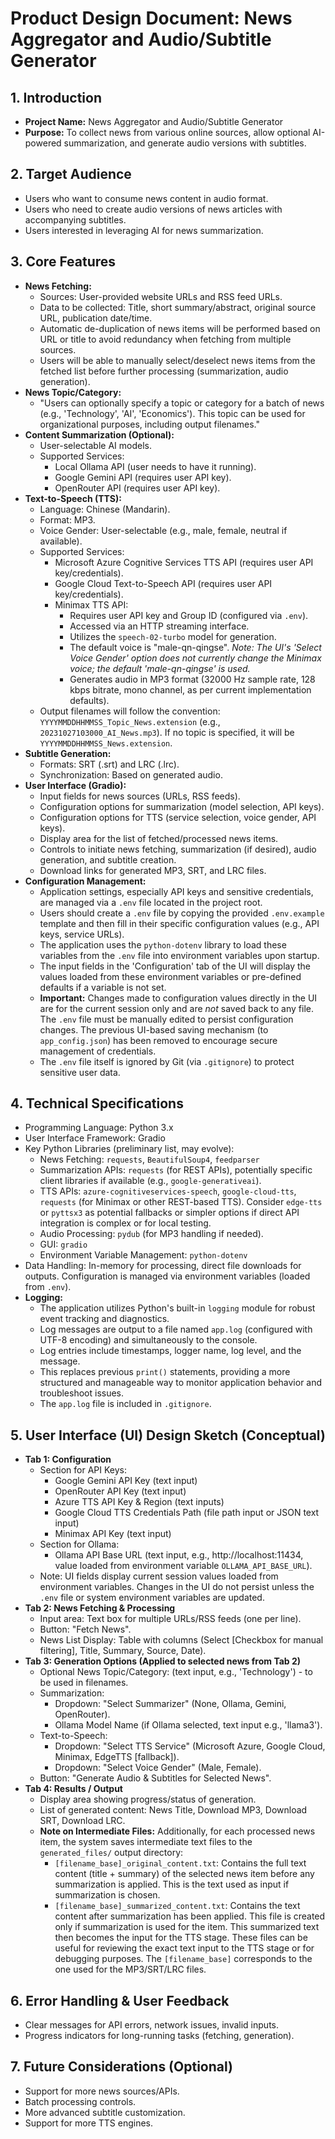 # Product Design Document: News Aggregator and Audio/Subtitle Generator

## 1. Introduction

*   **Project Name:** News Aggregator and Audio/Subtitle Generator
*   **Purpose:** To collect news from various online sources, allow optional AI-powered summarization, and generate audio versions with subtitles.

## 2. Target Audience

*   Users who want to consume news content in audio format.
*   Users who need to create audio versions of news articles with accompanying subtitles.
*   Users interested in leveraging AI for news summarization.

## 3. Core Features

*   **News Fetching:**
    *   Sources: User-provided website URLs and RSS feed URLs.
    *   Data to be collected: Title, short summary/abstract, original source URL, publication date/time.
    *   Automatic de-duplication of news items will be performed based on URL or title to avoid redundancy when fetching from multiple sources.
    *   Users will be able to manually select/deselect news items from the fetched list before further processing (summarization, audio generation).
*   **News Topic/Category:**
    *   "Users can optionally specify a topic or category for a batch of news (e.g., 'Technology', 'AI', 'Economics'). This topic can be used for organizational purposes, including output filenames."
*   **Content Summarization (Optional):**
    *   User-selectable AI models.
    *   Supported Services:
        *   Local Ollama API (user needs to have it running).
        *   Google Gemini API (requires user API key).
        *   OpenRouter API (requires user API key).
*   **Text-to-Speech (TTS):**
    *   Language: Chinese (Mandarin).
    *   Format: MP3.
    *   Voice Gender: User-selectable (e.g., male, female, neutral if available).
    *   Supported Services:
        *   Microsoft Azure Cognitive Services TTS API (requires user API key/credentials).
        *   Google Cloud Text-to-Speech API (requires user API key/credentials).
        *   Minimax TTS API:
            *   Requires user API key and Group ID (configured via `.env`).
            *   Accessed via an HTTP streaming interface.
            *   Utilizes the `speech-02-turbo` model for generation.
            *   The default voice is "male-qn-qingse". *Note: The UI's 'Select Voice Gender' option does not currently change the Minimax voice; the default 'male-qn-qingse' is used.*
            *   Generates audio in MP3 format (32000 Hz sample rate, 128 kbps bitrate, mono channel, as per current implementation defaults).
    *   Output filenames will follow the convention: `YYYYMMDDHHMMSS_Topic_News.extension` (e.g., `20231027103000_AI_News.mp3`). If no topic is specified, it will be `YYYYMMDDHHMMSS_News.extension`.
*   **Subtitle Generation:**
    *   Formats: SRT (.srt) and LRC (.lrc).
    *   Synchronization: Based on generated audio.
*   **User Interface (Gradio):**
    *   Input fields for news sources (URLs, RSS feeds).
    *   Configuration options for summarization (model selection, API keys).
    *   Configuration options for TTS (service selection, voice gender, API keys).
    *   Display area for the list of fetched/processed news items.
    *   Controls to initiate news fetching, summarization (if desired), audio generation, and subtitle creation.
    *   Download links for generated MP3, SRT, and LRC files.
*   **Configuration Management:**
    *   Application settings, especially API keys and sensitive credentials, are managed via a `.env` file located in the project root.
    *   Users should create a `.env` file by copying the provided `.env.example` template and then fill in their specific configuration values (e.g., API keys, service URLs).
    *   The application uses the `python-dotenv` library to load these variables from the `.env` file into environment variables upon startup.
    *   The input fields in the 'Configuration' tab of the UI will display the values loaded from these environment variables or pre-defined defaults if a variable is not set.
    *   **Important:** Changes made to configuration values directly in the UI are for the current session only and are *not* saved back to any file. The `.env` file must be manually edited to persist configuration changes. The previous UI-based saving mechanism (to `app_config.json`) has been removed to encourage secure management of credentials.
    *   The `.env` file itself is ignored by Git (via `.gitignore`) to protect sensitive user data.

## 4. Technical Specifications

*   Programming Language: Python 3.x
*   User Interface Framework: Gradio
*   Key Python Libraries (preliminary list, may evolve):
    *   News Fetching: `requests`, `BeautifulSoup4`, `feedparser`
    *   Summarization APIs: `requests` (for REST APIs), potentially specific client libraries if available (e.g., `google-generativeai`).
    *   TTS APIs: `azure-cognitiveservices-speech`, `google-cloud-tts`, `requests` (for Minimax or other REST-based TTS). Consider `edge-tts` or `pyttsx3` as potential fallbacks or simpler options if direct API integration is complex or for local testing.
    *   Audio Processing: `pydub` (for MP3 handling if needed).
    *   GUI: `gradio`
    *   Environment Variable Management: `python-dotenv`
*   Data Handling: In-memory for processing, direct file downloads for outputs. Configuration is managed via environment variables (loaded from `.env`).
*   **Logging:**
    *   The application utilizes Python's built-in `logging` module for robust event tracking and diagnostics.
    *   Log messages are output to a file named `app.log` (configured with UTF-8 encoding) and simultaneously to the console.
    *   Log entries include timestamps, logger name, log level, and the message.
    *   This replaces previous `print()` statements, providing a more structured and manageable way to monitor application behavior and troubleshoot issues.
    *   The `app.log` file is included in `.gitignore`.

## 5. User Interface (UI) Design Sketch (Conceptual)

*   **Tab 1: Configuration**
    *   Section for API Keys:
        *   Google Gemini API Key (text input)
        *   OpenRouter API Key (text input)
        *   Azure TTS API Key & Region (text inputs)
        *   Google Cloud TTS Credentials Path (file path input or JSON text input)
        *   Minimax API Key (text input)
    *   Section for Ollama:
        *   Ollama API Base URL (text input, e.g., http://localhost:11434, value loaded from environment variable `OLLAMA_API_BASE_URL`).
    *   Note: UI fields display current session values loaded from environment variables. Changes in the UI do not persist unless the `.env` file or system environment variables are updated.
*   **Tab 2: News Fetching & Processing**
    *   Input area: Text box for multiple URLs/RSS feeds (one per line).
    *   Button: "Fetch News".
    *   News List Display: Table with columns (Select [Checkbox for manual filtering], Title, Summary, Source, Date).
*   **Tab 3: Generation Options (Applied to selected news from Tab 2)**
    *   Optional News Topic/Category: (text input, e.g., 'Technology') - to be used in filenames.
    *   Summarization:
        *   Dropdown: "Select Summarizer" (None, Ollama, Gemini, OpenRouter).
        *   Ollama Model Name (if Ollama selected, text input e.g., 'llama3').
    *   Text-to-Speech:
        *   Dropdown: "Select TTS Service" (Microsoft Azure, Google Cloud, Minimax, EdgeTTS [fallback]).
        *   Dropdown: "Select Voice Gender" (Male, Female).
    *   Button: "Generate Audio & Subtitles for Selected News".
*   **Tab 4: Results / Output**
    *   Display area showing progress/status of generation.
    *   List of generated content: News Title, Download MP3, Download SRT, Download LRC.
    *   **Note on Intermediate Files:** Additionally, for each processed news item, the system saves intermediate text files to the `generated_files/` output directory:
        *   `[filename_base]_original_content.txt`: Contains the full text content (title + summary) of the selected news item before any summarization is applied. This is the text used as input if summarization is chosen.
        *   `[filename_base]_summarized_content.txt`: Contains the text content after summarization has been applied. This file is created only if summarization is used for the item. This summarized text then becomes the input for the TTS stage.
        These files can be useful for reviewing the exact text input to the TTS stage or for debugging purposes. The `[filename_base]` corresponds to the one used for the MP3/SRT/LRC files.

## 6. Error Handling & User Feedback

*   Clear messages for API errors, network issues, invalid inputs.
*   Progress indicators for long-running tasks (fetching, generation).

## 7. Future Considerations (Optional)

*   Support for more news sources/APIs.
*   Batch processing controls.
*   More advanced subtitle customization.
*   Support for more TTS engines.
